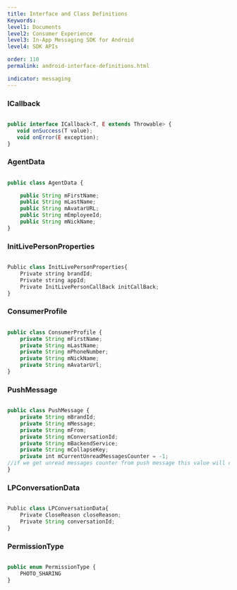 ```yaml
---
title: Interface and Class Definitions
Keywords:
level1: Documents
level2: Consumer Experience
level3: In-App Messaging SDK for Android
level4: SDK APIs

order: 110
permalink: android-interface-definitions.html

indicator: messaging
---
```


### ICallback

```javascript

public interface ICallback<T, E extends Throwable> {
   void onSuccess(T value);
   void onError(E exception);
}
```

### AgentData

```javascript

public class AgentData {

    public String mFirstName;
    public String mLastName;
    public String mAvatarURL;
    public String mEmployeeId;
    public String mNickName;
}
```



### InitLivePersonProperties

```javascript

Public class InitLivePersonProperties{
    Private string brandId;
    Private string appId;
    Private InitLivePersonCallBack initCallBack;
}
```


### ConsumerProfile

```javascript

public class ConsumerProfile {
    private String mFirstName;
    private String mLastName;
    private String mPhoneNumber;
    private String mNickName;
    private String mAvatarUrl;
}
```

### PushMessage

```javascript

public class PushMessage {
    private String mBrandId;
    private String mMessage;
    private String mFrom;
    private String mConversationId;
    private String mBackendService;
    private String mCollapseKey;
    private int mCurrentUnreadMessagesCounter = -1;
//if we get unread messages counter from push message this value will contain it.
}
```

### LPConversationData


```javascript

Public class LPConversationData{
    Private CloseReason closeReason;
    Private String conversationId;
}
```  

### PermissionType


```javascript

public enum PermissionType {
  	PHOTO_SHARING
}  
```
